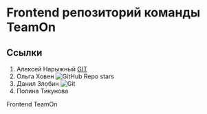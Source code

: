 # Frontend репозиторий команды TeamOn

## Ссылки
1. Алексей Нарыжный
   [GIT](https://github.com/AlexeyBMSTU)
3. Ольга Ховен
   ![GitHub Repo stars](https://github.com/AlexeyBMSTU)
5. Данил Злобин
   ![Git](https://github.com/Danil-Zlo)
7. Полина Тикунова

Frontend TeamOn
